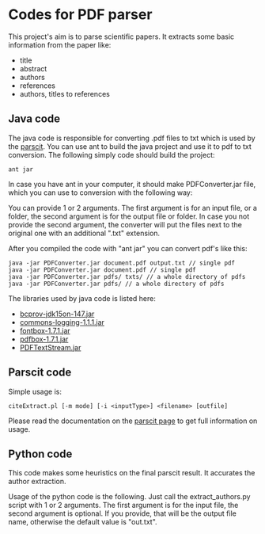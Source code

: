 # Codes for PDF parser

This project's aim is to parse scientific papers.
It extracts some basic information from the paper like:
- title
- abstract
- authors
- references
- authors, titles to references

## Java code

The java code is responsible for converting .pdf files to txt which is used by the [parscit](http://aye.comp.nus.edu.sg/parsCit/).
You can use ant to build the java project and use it to pdf to txt conversion.
The following simply code should build the project:

	ant jar
	
In case you have ant in your computer, it should make PDFConverter.jar file, which you can use to conversion with the following way:

You can provide 1 or 2 arguments. The first argument is for an input file, or a folder, the second argument is for the output file or folder.
In case you not provide the second argument, the converter will put the files next to the original one with an additional ".txt" extension.

After you compiled the code with "ant jar" you can convert pdf's like this:

	java -jar PDFConverter.jar document.pdf output.txt // single pdf
	java -jar PDFConverter.jar document.pdf // single pdf
	java -jar PDFConverter.jar pdfs/ txts/ // a whole directory of pdfs
	java -jar PDFConverter.jar pdfs/ // a whole directory of pdfs

The libraries used by java code is listed here:
- [bcprov-jdk15on-147.jar](http://www.bouncycastle.org/latest_releases.html)
- [commons-logging-1.1.1.jar](http://commons.apache.org/logging/)
- [fontbox-1.7.1.jar](http://pdfbox.apache.org/download.html)
- [pdfbox-1.7.1.jar](http://pdfbox.apache.org/download.html)
- [PDFTextStream.jar](http://snowtide.com/)

## Parscit code

Simple usage is:

	citeExtract.pl [-m mode] [-i <inputType>] <filename> [outfile]

Please read the documentation on the [parscit page](http://aye.comp.nus.edu.sg/parsCit/) to get full information on usage.

## Python code

This code makes some heuristics on the final parscit result. It accurates the author extraction.

Usage of the python code is the following. Just call the extract_authors.py script with 1 or 2 arguments.
The first argument is for the input file, the second argument is optional.
If you provide, that will be the output file name, otherwise the default value is "out.txt".